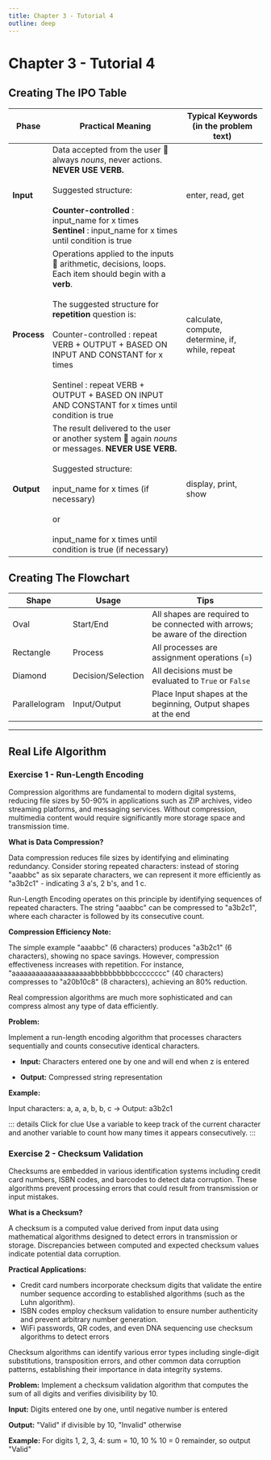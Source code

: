 ```yaml
---
title: Chapter 3 - Tutorial 4
outline: deep
---
```


# Chapter 3 - Tutorial 4

## Creating The IPO Table <Badge type="warning" text="Recall" />

| Phase      | Practical Meaning | Typical Keywords (in the problem text) |
|------------|------------------|-----------------------------------------|
| **Input**  | Data accepted from the user  always *nouns*, never actions. **NEVER USE VERB.** <br><br>Suggested structure: <br><br> **Counter-controlled** : input_name for x times <br> **Sentinel** : input_name for x times until condition is true| enter, read, get |
| **Process**| Operations applied to the inputs  arithmetic, decisions, loops. Each item should begin with a **verb**.<br><br> The suggested structure for **repetition** question is: <br><br> Counter-controlled : repeat VERB + OUTPUT + BASED ON INPUT AND CONSTANT for x times <br><br> Sentinel : repeat VERB + OUTPUT + BASED ON INPUT AND CONSTANT for x times until condition is true | calculate, compute, determine, if, while, repeat |
| **Output** | The result delivered to the user or another system  again *nouns* or messages. **NEVER USE VERB.** <br><br>Suggested structure: <br><br> input_name for x times (if necessary) <br><br> or <br><br> input_name for x times until condition is true (if necessary) | display, print, show |



## Creating The Flowchart <Badge type="warning" text="Recall" />

| Shape      | Usage                | Tips                                                                       |
|------------|----------------------|----------------------------------------------------------------------------|
| Oval       | Start/End            | All shapes are required to be connected with arrows; be aware of the direction |
| Rectangle  | Process              | All processes are assignment operations (=)                               |
| Diamond    | Decision/Selection   | All decisions must be evaluated to `True` or `False`                     |
| Parallelogram | Input/Output     | Place Input shapes at the beginning, Output shapes at the end            |

---

## Real Life Algorithm

### Exercise 1 - Run-Length Encoding <Badge type="tip" text="Question" />

Compression algorithms are fundamental to modern digital systems, reducing file sizes by 50-90% in applications such as ZIP archives, video streaming platforms, and messaging services. Without compression, multimedia content would require significantly more storage space and transmission time.

**What is Data Compression?**

Data compression reduces file sizes by identifying and eliminating redundancy. Consider storing repeated characters: instead of storing "aaabbc" as six separate characters, we can represent it more efficiently as "a3b2c1" - indicating 3 a's, 2 b's, and 1 c.

Run-Length Encoding operates on this principle by identifying sequences of repeated characters. The string "aaabbc" can be compressed to "a3b2c1", where each character is followed by its consecutive count.

**Compression Efficiency Note:** 

The simple example "aaabbc" (6 characters) produces "a3b2c1" (6 characters), showing no space savings. However, compression effectiveness increases with repetition. For instance, "aaaaaaaaaaaaaaaaaaaabbbbbbbbbbcccccccc" (40 characters) compresses to "a20b10c8" (8 characters), achieving an 80% reduction.

Real compression algorithms are much more sophisticated and can compress almost any type of data efficiently.

**Problem:** 

Implement a run-length encoding algorithm that processes characters sequentially and counts consecutive identical characters.

- **Input:** Characters entered one by one and will end when z is entered
  
- **Output:** Compressed string representation

**Example:** 

Input characters: a, a, a, b, b, c → Output: a3b2c1

::: details Click for clue
Use a variable to keep track of the current character and another variable to count how many times it appears consecutively.
:::

<!---

### Exercise 2 - Caesar Cipher <Badge type="tip" text="Question" />

Secure communication protocols (HTTPS), messaging applications, and e-commerce platforms rely on encryption algorithms significantly more complex than basic ciphers. Modern cryptographic systems are designed to resist computational attacks even with substantial computing resources.

**What is Encryption?**

Encryption converts plaintext into ciphertext through systematic transformation algorithms. The Caesar Cipher exemplifies this concept through alphabetic substitution, where each letter shifts by a fixed number of positions (e.g., "HELLO" becomes "KHOOR" with a shift of 3).

The Caesar Cipher, historically attributed to Julius Caesar for military communications, operates through systematic alphabetic shifting. With a shift value of 3:
- A becomes D (A + 3 = D)
- B becomes E (B + 3 = E)  
- Z becomes C (Z + 3 wraps around to C)

Contemporary encryption algorithms employ mathematical complexity designed to make brute-force attacks computationally intractable without the corresponding decryption key.

**Problem:** Implement a Caesar Cipher encryption algorithm with configurable shift parameters.

**Input:** Shift amount and characters entered one by one
**Process:** Shift each letter by the specified amount, wrapping around the alphabet
**Output:** Encrypted message

**Example:** With shift = 3, input: h, e, l, l, o → Output: khoor

::: details Click for clue
Convert letters to numbers (a=1, b=2, etc.), add the shift value, then convert back to letters. Don't forget to wrap around when you reach the end of the alphabet.
:::

### Exercise 3 - Simple Hash Function <Badge type="tip" text="Question" />

**Hash Function Applications:** Cryptographic hash functions serve as fundamental components in blockchain technologies, search engine indexing systems, and secure password storage mechanisms. These functions enable data integrity verification and efficient information retrieval across large datasets.

**What is Hashing?**
A hash function converts input data of any size into a fixed-size string of characters, creating a unique "digital fingerprint" for that data. This fingerprint is deterministic - the same input always produces the same hash value.

The amazing properties of hash functions:
- The same input ALWAYS produces the same hash
- Even changing one tiny character completely changes the hash
- They are designed to be computationally irreversible
- "hello" might become 53847, but "Hello" (capital H) might become 194736

**What is ASCII?**
ASCII (American Standard Code for Information Interchange) is how computers store letters as numbers. Every character has a secret number code:

| Character | ASCII Value | Character | ASCII Value |
|-----------|-------------|-----------|-------------|
| A         | 65          | a         | 97          |
| B         | 66          | b         | 98          |
| C         | 67          | c         | 99          |
| ...       | ...         | ...       | ...         |
| Z         | 90          | z         | 122         |
| (space)   | 32          | 0         | 48          |
| !         | 33          | 1         | 49          |

The string "Hi" corresponds to ASCII values 72 and 105 in computer memory.

**Problem:** Implement a hash function that converts characters to ASCII values, applies positional weighting, and computes the cumulative sum.

**Input:** Characters entered one by one
**Process:** Convert each character to ASCII, multiply by its position (1st, 2nd, 3rd...), sum all results, take modulo 1000
**Output:** Final hash value

**Example:** For input "ab": (ASCII of 'a' � 1) + (ASCII of 'b' � 2) = (97 � 1) + (98 � 2) = 293

::: details Click for clue
You'll need to know ASCII values - 'a' is 97, 'b' is 98, etc. Keep track of the position of each character as you process them.
:::

-->

### Exercise 2 - Checksum Validation <Badge type="tip" text="Question" />

Checksums are embedded in various identification systems including credit card numbers, ISBN codes, and barcodes to detect data corruption. These algorithms prevent processing errors that could result from transmission or input mistakes.

**What is a Checksum?**

A checksum is a computed value derived from input data using mathematical algorithms designed to detect errors in transmission or storage. Discrepancies between computed and expected checksum values indicate potential data corruption.

**Practical Applications:**
- Credit card numbers incorporate checksum digits that validate the entire number sequence according to established algorithms (such as the Luhn algorithm).
- ISBN codes employ checksum validation to ensure number authenticity and prevent arbitrary number generation.
- WiFi passwords, QR codes, and even DNA sequencing use checksum algorithms to detect errors

Checksum algorithms can identify various error types including single-digit substitutions, transposition errors, and other common data corruption patterns, establishing their importance in data integrity systems.

**Problem:** Implement a checksum validation algorithm that computes the sum of all digits and verifies divisibility by 10.

**Input:** Digits entered one by one, until negative number is entered

**Output:** "Valid" if divisible by 10, "Invalid" otherwise

**Example:** For digits 1, 2, 3, 4: sum = 10, 10 % 10 = 0 remainder, so output "Valid"

